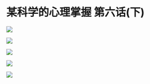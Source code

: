# 某科学的心理掌握 第六话(下)

![](https://cnindex.github.io/Mental-Out/images/06/5.jpg)

![](https://cnindex.github.io/Mental-Out/images/06/6.jpg)

![](https://cnindex.github.io/Mental-Out/images/06/7.jpg)

![](https://cnindex.github.io/Mental-Out/images/06/8.jpg)

![](https://cnindex.github.io/Mental-Out/images/04/0.jpg)
